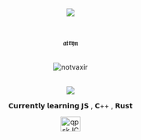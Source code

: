 
  
   <br>
<p align="center">  
<img src="https://media.tenor.com/w00vOil9ZR0AAAAd/phantomtroupex.gif">
</p>
<p align="center">
   <br>
   <p align="center"> 𝖆𝖙𝖗𝖞𝖓 <p align="center">
   <br>
   <img src="https://komarev.com/ghpvc/?username=novaxir&color=grey" alt="notvaxir" />
   <br>
     <br>
      <p align="center">
  <img src="https://discord.c99.nl/widget/theme-4/746326780884942849.png"/>
  <br>
   
<p align="center">𝗖𝘂𝗿𝗿𝗲𝗻𝘁𝗹𝘆 𝗹𝗲𝗮𝗿𝗻𝗶𝗻𝗴 𝗝𝗦 , 𝗖++ , 𝗥𝘂𝘀𝘁<p align="center">
       <p align="center"> <a href="https://www.youtube.com/watch?v=ZTATk-25sOQ" target="blank"><img align="center" src="https://cdn.jsdelivr.net/npm/simple-icons@3.0.1/icons/discord.svg" alt="qpskJCZRvp" height="30" width="40" /></a>
<p align="center">
